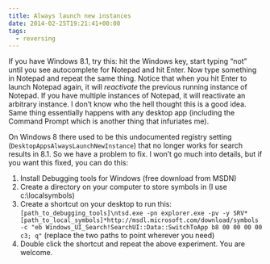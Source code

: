 ```yaml
---
title: Always launch new instances
date: 2014-02-25T19:21:41+00:00
tags:
  - reversing
---
```

If you have Windows 8.1, try this: hit the Windows key, start typing &#8220;not&#8221; until you see autocomplete for Notepad and hit Enter. Now type something in Notepad and repeat the same thing. Notice that when you hit Enter to launch Notepad again, it will _reactivate_ the previous running instance of Notepad. If you have multiple instances of Notepad, it will reactivate an arbitrary instance. I don&#8217;t know who the hell thought this is a good idea. Same thing essentially happens with any desktop app (including the Command Prompt which is another thing that infuriates me).

On Windows 8 there used to be this undocumented registry setting (`DesktopAppsAlwaysLaunchNewInstance`) that no longer works for search results in 8.1. So we have a problem to fix. I won&#8217;t go much into details, but if you want this fixed, you can do this:

  1. Install Debugging tools for Windows (free download from MSDN)
  2. Create a directory on your computer to store symbols in (I use c:\localsymbols)
  3. Create a shortcut on your desktop to run this: `[path_to_debugging_tools]\ntsd.exe -pn explorer.exe -pv -y SRV*[path_to_local_symbols]*http://msdl.microsoft.com/download/symbols -c "eb Windows_UI_Search!SearchUI::Data::SwitchToApp b8 00 00 00 00 c3; q"` (replace the two paths to point wherever you need)
  4. Double click the shortcut and repeat the above experiment. You are welcome.
